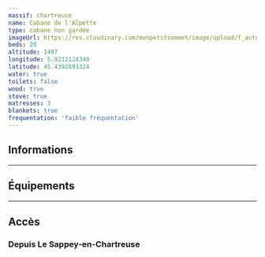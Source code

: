 ```yaml
---
massif: chartreuse
name: Cabane de l'Alpette
type: cabane non gardée
imageUrl: https://res.cloudinary.com/monpetitsommet/image/upload/f_auto,q_auto/v1590923291/chartreuse/cabane-de-l-alpette-1_aj09pn.jpg
beds: 20
altitude: 1497
longitude: 5.9212124348
latitude: 45.4392893324
water: true
toilets: false
wood: true
stove: true
matresses: 3
blankets: true
frequentation: 'faible fréquentation'
---
```


## Informations

<grid :altitude="altitude" :beds="beds" :longitude="longitude" :latitude="longitude"></grid>

---

## Équipements

<grid :matresses="matresses" :blankets="blankets" :stove="stove" :wood="wood" :water="water" :toilets="toilets"></grid>

---

## Accès

### Depuis Le Sappey-en-Chartreuse
